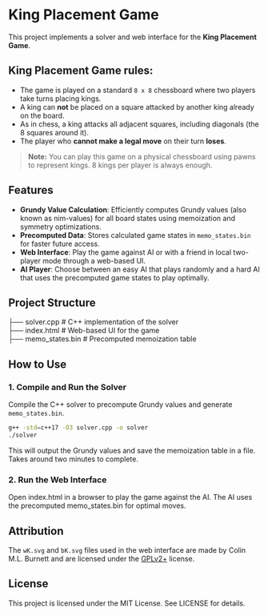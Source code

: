 # King Placement Game

This project implements a solver and web interface for the **King Placement Game**. 

## King Placement Game rules:
- The game is played on a standard `8 x 8` chessboard where two players take turns placing kings. 
- A king can **not** be placed on a square attacked by another king already on the board.
- As in chess, a king attacks all adjacent squares, including diagonals (the 8 squares around it).
- The player who **cannot make a legal move** on their turn **loses**.

> **Note:** You can play this game on a physical chessboard using pawns to represent kings. 8 kings per player is always enough.

## Features

- **Grundy Value Calculation**: Efficiently computes Grundy values (also known as nim-values) for all board states using memoization and symmetry optimizations.
- **Precomputed Data**: Stores calculated game states in `memo_states.bin` for faster future access.
- **Web Interface**: Play the game against AI or with a friend in local two-player mode through a web-based UI.
- **AI Player**: Choose between an easy AI that plays randomly and a hard AI that uses the precomputed game states to play optimally.

## Project Structure
 ├── solver.cpp # C++ implementation of the solver  
 ├── index.html # Web-based UI for the game  
 ├── memo_states.bin # Precomputed memoization table  

## How to Use

### 1. Compile and Run the Solver
Compile the C++ solver to precompute Grundy values and generate `memo_states.bin`.

```bash
g++ -std=c++17 -O3 solver.cpp -o solver
./solver
```

This will output the Grundy values and save the memoization table in a file. Takes around two minutes to complete.

### 2. Run the Web Interface
Open index.html in a browser to play the game against the AI. The AI uses the precomputed memo_states.bin for optimal moves.

## Attribution
The `wK.svg` and `bK.svg` files used in the web interface are made by Colin M.L. Burnett and are licensed under the [GPLv2+](https://www.gnu.org/licenses/old-licenses/gpl-2.0.txt) license.

## License
This project is licensed under the MIT License. See LICENSE for details.